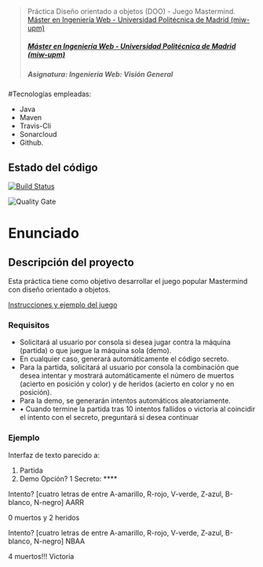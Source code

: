 > Práctica Diseño orientado a objetos (DOO) - Juego Mastermind.
> [Máster en Ingeniería Web - Universidad Politécnica de Madrid (miw-upm)](http://miw.etsisi.upm.es)
> ##### [Máster en Ingeniería Web - Universidad Politécnica de Madrid (miw-upm)](http://miw.etsisi.upm.es)
> ##### Asignatura: *Ingeniería Web: Visión General*

#Tecnologías empleadas:
* Java
* Maven
* Travis-Cli 
* Sonarcloud
* Github.

## Estado del código
[![Build Status](https://travis-ci.org/tomas-teston/IWVG.SwC.TomasTeston.svg?branch=master)](https://travis-ci.org/tomas-teston/IWVG.SwC.TomasTeston)

![Quality Gate](https://sonarcloud.io/api/project_badges/measure?project=es.upm.miw:IWVG.SwC.TomasTeston&metric=alert_status)

# Enunciado
## Descripción del proyecto
Esta práctica tiene como objetivo desarrollar el juego popular Mastermind con diseño orientado a objetos.

[Instrucciones y ejemplo del juego](https://es.wikipedia.org/wiki/Mastermind )

### Requisitos
* Solicitará al usuario por consola si desea jugar contra la máquina (partida) o que juegue la máquina sola (demo).
* En cualquier caso, generará automáticamente el código secreto.
* Para la partida, solicitará al usuario por consola la combinación que desea intentar y mostrará automáticamente el número de muertos (acierto en posición y color) y de heridos (acierto en color y no en posición).
* Para la demo, se generarán intentos automáticos aleatoriamente.
* • Cuando termine la partida tras 10 intentos fallidos o victoria al coincidir el intento con el secreto, preguntará si desea continuar

### Ejemplo
Interfaz de texto parecido a:
1. Partida
2. Demo
Opción? 1<enter>
Secreto: ****

Intento? [cuatro letras de entre A-amarillo, R-rojo, V-verde, Z-azul, B-blanco, N-negro] AARR<enter>


0 muertos y 2 heridos


Intento? [cuatro letras de entre A-amarillo, R-rojo, V-verde, Z-azul, B-blanco, N-negro] NBAA<enter>


4 muertos!!! Victoria
